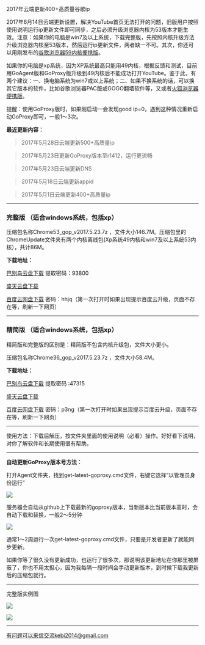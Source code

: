 2017年云端更新400+高质量谷歌ip

2017年6月14日云端更新设置，解决YouTube首页无法打开的问题，旧版用户按照使用说明运行ip更新文件即可同步，之后必须升级浏览器内核为53版本才能生效。注意：如果你的电脑是win7及以上系统，下载完整版，先按照内核升级方法升级浏览器内核至53版本，然后运行ip更新文件，两者缺一不可。其次，你还可以用刚发布的[谷歌浏览器59内核便携版](https://github.com/Alvin9999/new-pac/wiki/%E9%AB%98%E5%86%85%E6%A0%B8%E4%BE%BF%E6%90%BA%E7%89%88)。 

如果你的电脑是xp系统，因为XP系统最高只能用49内核，根据反馈和测试，目前用GoAgent版和GoProxy版升级到49内核后不能成功打开YouTube。鉴于此，有两个建议：一、换电脑系统为win7或以上系统；二、如果不换系统的话，可以换其它版本的软件，比如谷歌浏览器PAC版或GOGO翻墙软件等，又或者[火狐浏览器便携版](https://github.com/Alvin9999/new-pac/wiki/%E7%81%AB%E7%8B%90%E6%B5%8F%E8%A7%88%E5%99%A8%EF%BC%88GoAgent%E3%80%81GoProxy%E5%92%8CLantern%E7%89%88%EF%BC%89)。

提醒：使用GoProxy版时，如果刚启动一会发现good ip=0，遇到这种情况重新启动GoProxy即可，一般1～3次。

**最近更新内容：**

> 2017年5月28日云端更新500+高质量ip

> 2017年5月23日更新GoProxy版本至r1412，运行更流畅

> 2017年5月23日云端更新DNS

> 2017年5月18日云端更新appid

> 2017年5月1日云端更新400+高质量ip


***

### 完整版 （适合windows系统，包括xp）

压缩包名称Chrome53_gop_v2017.5.23.7z ，文件大小146.7M。压缩包里的ChromeUpdate文件夹有两个内核离线包(Xp系统49内核和win7及以上系统53内核），共计86M。

**下载地址：**

[巴别鸟云盘下载](http://www.babel.cc/share.do?s=5820468385930688) 提取密码：93800

[盛天云盘下载](http://pan.stnts.com/s/xhbbZD5) 

[百度云网盘下载](http://pan.baidu.com/s/1jH8TauE) 密码：hhjq（第一次打开时如果出现提示百度云升级，页面不存在等，刷新一下网页）


***
### 精简版 （适合windows系统，包括xp）

精简版和完整版的区别是：精简版不包含内核升级包，文件大小更小。

压缩包名称Chrome36_gop_v2017.5.23.7z ，文件大小58.4M。

**下载地址：**

[巴别鸟云盘下载](http://www.babel.cc/share.do?s=951639933294214) 提取密码 :47315

[盛天云盘下载](http://pan.stnts.com/s/Qna8cQ0)

[百度云网盘下载](http://pan.baidu.com/s/1nv8xjeT) 密码：p3ng（第一次打开时如果出现提示百度云升级，页面不存在等，刷新一下网页）

***

使用方法：下载后解压，按文件夹里面的使用说明（必看）操作。好好看下说明，对你了解软件和长期使用很有帮助。

***

**自动更新GoProxy版本号方法：** 

打开Agent文件夹，找到get-latest-goproxy.cmd文件，右键它选择“以管理员身份运行”

![](https://raw.githubusercontent.com/Alvin9999/pac2/master/自动版本1.png)

服务器会自动从github上下载最新的goproxy版本，当新版本比当前版本高时，会自动下载和替换，一般2～5分钟

![](https://raw.githubusercontent.com/Alvin9999/pac2/master/自动版本2.png)

通常1～2周运行一次get-latest-goproxy.cmd文件，只要是开发者更新了就能同步更新。

如果你等了很久没有更新成功，也运行了很多次，那说明该更新地址在你那里被屏蔽了，你也不用太担心，因为我每隔一段时间会手动更新版本，到时候下载我更新后的压缩包就行。

***

完整版实例图

![](https://raw.githubusercontent.com/Alvin9999/pac2/master/goagent综合版使用1.png)

![](https://raw.githubusercontent.com/Alvin9999/pac2/master/GOP1.png)

***

有问题可以来信交流kebi2014@gmail.com